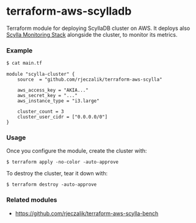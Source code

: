 # terraform-aws-scylladb

Terraform module for deploying ScyllaDB cluster on AWS. It deploys also [Scylla Monitoring Stack](https://docs.scylladb.com/operating-scylla/monitoring/monitoring_stack/) alongside the cluster, to monitor its metrics.

### Example

```bash
$ cat main.tf
```
```hcl
module "scylla-cluster" {
	source  = "github.com/rjeczalik/terraform-aws-scylla"

	aws_access_key = "AKIA..."
	aws_secret_key = "..."
	aws_instance_type = "i3.large"

	cluster_count = 3
	cluster_user_cidr = ["0.0.0.0/0"]
}
```

### Usage

Once you configure the module, create the cluster with:

```
$ terraform apply -no-color -auto-approve
```

To destroy the cluster, tear it down with:

```
$ terraform destroy -auto-approve
```

### Related modules

- https://github.com/rjeczalik/terraform-aws-scylla-bench

